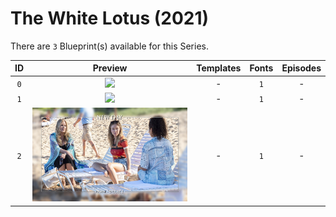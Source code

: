 # The White Lotus (2021)

There are `3` Blueprint(s) available for this Series.

| ID | Preview | Templates | Fonts | Episodes | 
| :---: | :---: | :---: | :---: | :---: |
| `0` | <img src="./0/preview.jpg" height="150"> | - | `1` | - |
| `1` | <img src="./1/preview.jpg" height="150"> | - | `1` | - |
| `2` | <img src="./2/preview0.jpg" height="150"> | - | `1` | - |